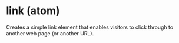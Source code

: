 # link (atom)

Creates a simple link element that enables visitors to click through to another web page (or another URL).
